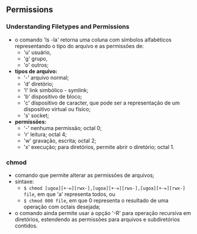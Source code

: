 ## Permissions


### Understanding Filetypes and Permissions
- o comando 'ls -la' retorna uma coluna com símbolos alfabéticos representando o tipo do arquivo e as permissões de:
	- 'u' usuário, 
	- 'g' grupo, 
	- 'o' outros;
- __tipos de arquivo:__
	- '-' arquivo normal;
	- 'd' diretório;
	- 'l' link simbólico - symlink;
	- 'b' dispositivo de bloco;
	- 'c' dispositivo de caracter, que pode ser a representação de um dispositivo virtual ou físico;
	- 's' socket;
- __permissões:__
	- '-' nenhuma permissão; octal 0;
	- 'r' leitura; octal 4;
	- 'w' gravação, escrita; octal 2;
	- 'x' execução; para diretórios, permite abrir o diretório; octal 1.
	
### chmod
- comando que permite alterar as permissões de arquivos;
- sintaxe: 
	- ```$ chmod [ugoa][+-=][rwx-],[ugoa][+-=][rwx-],[ugoa][+-=][rwx-] file```, em que 'a' representa todos, ou 
	- ```$ chmod 000 file```, em que 0 representa o resultado de uma operação com octais desejada;
- o comando ainda permite usar a opção '-R' para operação recursiva em diretórios, estendendo as permissões para arquivos e subdiretórios contidos.
